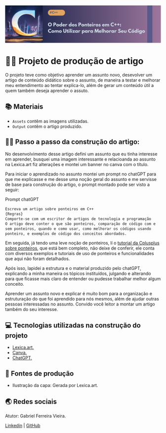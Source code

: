 <p align="center">
    <img width="1010" src="assets/capaCPP.png">
</p>

# 👨‍💻 Projeto de produção de artigo

O projeto teve como objetivo aprender um assunto novo, desevolver um artigo de conteúdo didático sobre o assunto, de maneira a testar e melhorar meu entendimento ao tentar explica-lo, além de gerar um conteúdo útil a quem também deseja aprender o assuto.

## 📚 Materiais

- `Assets` contêm as imagens utilizadas.
- `Output` contêm o artigo produzido.

## 🚶‍♂️ Passo a passo da construção do artigo:

No desenvolvimento desse artigo defini um assunto que eu tinha interesse em aprender, busquei uma imagem interessante e relacioanda ao assunto na Lexica.art fiz alterações e montei um banner no canva com o título.

Para iniciar o aprendizado no assunto montei um prompt no chatGPT para que me explicasse e me desse uma noção geral do assunto e me servisse de base para construção do artigo, o prompt montado pode ser visto a seguir:

Prompt chatGPT
```
Escreva um artigo sobre ponteiros em C++
{Regras}
Comporte-se com um escritor de artigos de tecnologia e programação
O artigo deve conter o que são ponteiros, comparação de código com e sem ponteiros, quando e como usar, como melhorar os códigos usando ponteiro, e exemplos de código dos conceitos abordados.
```

Em seguida, já tendo uma leve noção de ponteiros, lí o [tutorial da Cplusplus sobre ponteiros](https://cplusplus.com/doc/tutorial/pointers/), que está bem completo, não deixe de conferir, ele conta com diversos exemplos e tutoriais de uso de ponteiros e funcionalidades que aqui não foram detalhados.

Após isso, lapidei a estrutura e o material produzido pelo chatGPT, explicando a minha maneira os tópicos instituídos, julgando e alterando para que ficasse mais claro de entender ou pudesse trabalhar melhor algum conceito.

Aprender um assunto novo e explicar é muito bom para a organização e estruturação do que foi aprendido para nós mesmos, além de ajudar outras pessoas interessadas no assunto. Convido você leitor a montar um artigo também do seu interesse.


## 💻 Tecnologias utilizadas na construção do projeto

- [Lexica.art.](https://lexica.art)
- [Canva.](https://www.canva.com/pt_br/)
- [ChatGPT.](https://chatgpt.com)


## 🧭 Fontes de produção

- Ilustração da capa: Gerada por Lexica.art.


## 🌏 Redes sociais

Atutor: Gabriel Ferreira Vieira.

[Linkedin](https://www.linkedin.com/in/gabriel-ferreira-vieira-b0a0532b1/) | [GitHub](https://github.com/FerrariusF)
